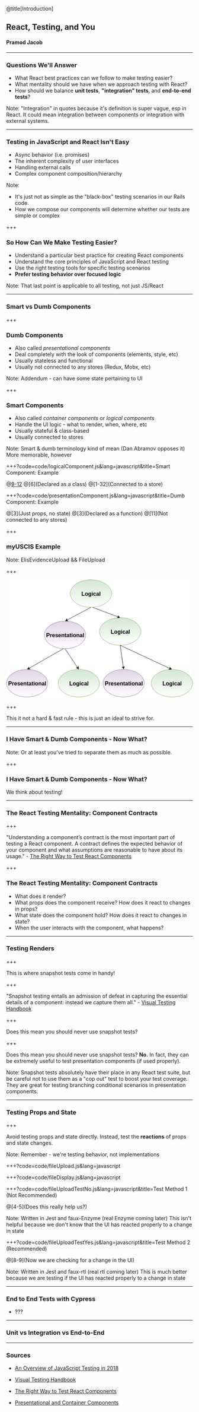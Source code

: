 @title[Introduction]

## React, Testing, and You
#### Pramod Jacob

---

### Questions We'll Answer

- What React best practices can we follow to make testing easier?
- What mentality should we have when we approach testing with React?
- How should we balance **unit tests**, **"integration" tests**, and **end-to-end tests**?

Note:
"Integration" in quotes because it's definition is super vague, esp in React. It could mean integration between components or integration with external systems.

---

### Testing in JavaScript and React Isn't Easy

- Async behavior (i.e. promises)
- The inherent complexity of user interfaces
- Handling external calls
- Complex component composition/hierarchy

Note:
- It's just not as simple as the "black-box" testing scenarios in our Rails code.
- How we compose our components will determine whether our tests are simple or complex

+++

### So How Can We Make Testing Easier?

- Understand a particular best practice for creating React components
- Understand the core principles of JavaScript and React testing
- Use the right testing tools for specific testing scenarios
- **Prefer testing behavior over focused logic**

Note:
That last point is applicable to all testing, not just JS/React

---

### Smart vs Dumb Components

+++

### Dumb Components

- Also called *presentational components*
- Deal completely with the look of components (elements, style, etc)
- Usually stateless and functional
- Usually not connected to any stores (Redux, Mobx, etc)

Note:
Addendum - can have some state pertaining to UI

+++

### Smart Components

- Also called *container components* or *logical components*
- Handle the UI logic - what to render, when, where, etc
- Usually stateful & class-based
- Usually connected to stores

Note:
Smart & dumb terminology kind of mean (Dan Abramov opposes it)
More memorable, however

+++?code=code/logicalComponent.js&lang=javascript&title=Smart Component: Example

@[9-12](Stateful)
@[6](Declared as a class)
@[1-32](Connected to a store)

+++?code=code/presentationComponent.js&lang=javascript&title=Dumb Component: Example

@[3](Just props, no state)
@[3](Declared as a function)
@[11](Not connected to any stores)

+++

### myUSCIS Example

Note:
ElisEvidenceUpload && FileUpload

+++

![Logical vs Presentational Components](assets/images/component_hierarchy.png)

+++

This it not a hard & fast rule - this is just an ideal to strive for.

---

### I Have Smart & Dumb Components - Now What?

Note:
Or at least you've tried to separate them as much as possible.

+++

### I Have Smart & Dumb Components - Now What?

We think about testing!

---

### The React Testing Mentality: Component Contracts

+++

"Understanding a component’s contract is the most important part of testing a React component. A contract defines the expected behavior of your component and what assumptions are reasonable to have about its usage." - [The Right Way to Test React Components](https://medium.freecodecamp.org/the-right-way-to-test-react-components-548a4736ab22)

+++

### The React Testing Mentality: Component Contracts

- What does it render?
- What props does the component receive? How does it react to changes in props?
- What state does the component hold? How does it react to changes in state?
- When the user interacts with the component, what happens?

---

### Testing Renders

+++

This is where snapshot tests come in handy!

+++

"Snapshot testing entails an admission of defeat in capturing the essential details of a component: instead we capture them all." - [Visual Testing Handbook](https://www.chromaticqa.com/book/visual-testing-handbook)

+++

Does this mean you should never use snapshot tests?

+++

Does this mean you should never use snapshot tests? **No.** In fact, they can be extremely useful to test presentation components (if used properly).

Note:
Snapshot tests absolutely have their place in any React test suite, but be careful not to use them as a "cop out" test to boost your test coverage.
They are great for testing branching conditional scenarios in presentation components.

---

### Testing Props and State

+++

Avoid testing props and state directly. Instead, test the **reactions** of props and state changes.

Note:
Remember - we're testing behavior, not implementations

+++?code=code/fileUpload.js&lang=javascript

+++?code=code/fileDisplay.js&lang=javascript

+++?code=code/fileUploadTestNo.js&lang=javascript&title=Test Method 1 (Not Recommended)

@[4-5](Does this really help us?)

Note:
Written in Jest and faux-Enzyme (real Enzyme coming later)
This isn't helpful because we don't know that the UI has reacted properly to a change in state

+++?code=code/fileUploadTestYes.js&lang=javascript&title=Test Method 2 (Recommended)

@[8-9](Now we are checking for a change in the UI)

Note:
Written in Jest and faux-rtl (real rtl coming later)
This is much better because we are testing if the UI has reacted properly to a change in state

---

### End to End Tests with Cypress

- ???

---

### Unit vs Integration vs End-to-End

---

### Sources

- [An Overview of JavaScript Testing in 2018](https://medium.com/welldone-software/an-overview-of-javascript-testing-in-2018-f68950900bc3)

- [Visual Testing Handbook](https://www.chromaticqa.com/book/visual-testing-handbook)

- [The Right Way to Test React Components](https://medium.freecodecamp.org/the-right-way-to-test-react-components-548a4736ab22s)

- [Presentational and Container Components](https://medium.com/@dan_abramov/smart-and-dumb-components-7ca2f9a7c7d0)
